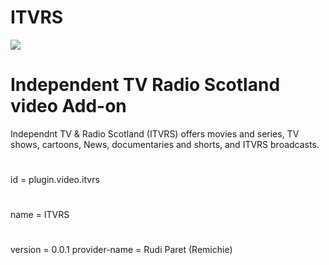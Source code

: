 # ITVRS

![](https://github.com/remichie/repo-plugins/blob/leia/plugin.video.itvrs/resources/icon.png)

# Independent TV Radio Scotland video Add-on
Independnt TV & Radio Scotland (ITVRS) offers movies and series, TV shows, cartoons, News, documentaries and shorts, and ITVRS broadcasts.
#
id = plugin.video.itvrs
#
name = ITVRS
#
version = 0.0.1
provider-name = Rudi Paret (Remichie)
